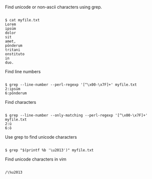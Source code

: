 <p>Find unicode or non-ascii characters using grep.</p>

<code name="bash">
$ cat myfile.txt 
Lorem
ipsūm
dolor
sit
amet,
pōnderum
tritani
onstituto
in
duo.
</code>

<p>Find line numbers</p>

<code name="bash">
$ grep --line-number --perl-regexp '[^\x00-\x7F]+' myfile.txt 
2:ipsūm
6:pōnderum
</code>

<p>Find characters</p>

<code name="bash">
$ grep --line-number --only-matching --perl-regexp '[^\x00-\x7F]+' myfile.txt 
2:ū
6:ō
</code>

<p>Use grep to find unicode characters</p>

<code name="bash">
$ grep "$(printf %b '\u2013')" myfile.txt
</code>

<p>Find unicode characters in vim</p>

<code>
/\%u2013
</code>